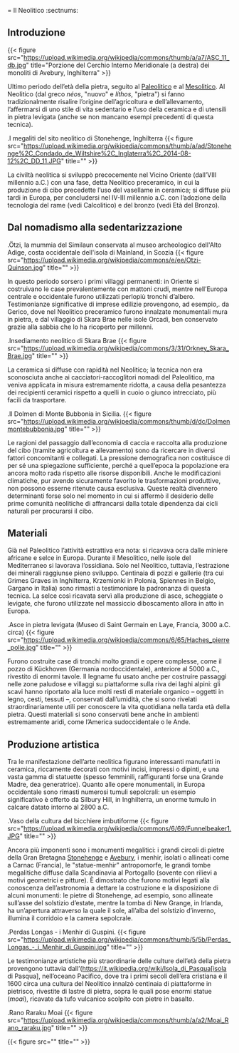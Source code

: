 = Il Neolitico
:sectnums:

## Introduzione

{{< figure src="https://upload.wikimedia.org/wikipedia/commons/thumb/a/a7/ASC_11_db.jpg" title="Porzione del Cerchio Interno Meridionale (a destra) dei monoliti di Avebury, Inghilterra" >}}

Ultimo periodo dell’età della pietra, seguito al [Paleolitico](Paleolitico.md) e al [Mesolitico](Mesolitico.md). Al Neolitico (dal greco _néos_, "nuovo" e _líthos_, "pietra") si fanno tradizionalmente risalire l’origine dell’agricoltura e dell’allevamento, l’affermarsi di uno stile di vita sedentario e l’uso della ceramica e di utensili in pietra levigata (anche se non mancano esempi precedenti di questa tecnica).

.I megaliti del sito neolitico di Stonehenge, Inghilterra
{{< figure src="https://upload.wikimedia.org/wikipedia/commons/thumb/a/ad/Stonehenge%2C_Condado_de_Wiltshire%2C_Inglaterra%2C_2014-08-12%2C_DD_11.JPG" title="" >}}

La civiltà neolitica si sviluppò precocemente nel Vicino Oriente (dall’VIII millennio a.C.) con una fase, detta Neolitico preceramico, in cui la produzione di cibo precedette l’uso del vasellame in ceramica; si diffuse più tardi in Europa, per concludersi nel IV-III millennio a.C. con l’adozione della tecnologia del rame (vedi Calcolitico) e del bronzo (vedi Età del Bronzo).

## Dal nomadismo alla sedentarizzazione

.Ötzi, la mummia del Similaun conservata al museo archeologico dell'Alto Adige, costa occidentale dell'isola di Mainland, in Scozia
{{< figure src="https://upload.wikimedia.org/wikipedia/commons/e/ee/Otzi-Quinson.jpg" title="" >}}

In questo periodo sorsero i primi villaggi permanenti: in Oriente si costruivano le case prevalentemente con mattoni crudi, mentre nell’Europa centrale e occidentale furono utilizzati perlopiù tronchi d’albero. Testimonianze significative di imprese edilizie provengono, ad esempio,. da Gerico, dove nel Neolitico preceramico furono innalzate monumentali mura in pietra, e dal villaggio di Skara Brae nelle isole Orcadi, ben conservato grazie alla sabbia che lo ha ricoperto per millenni.

.Insediamento neolitico di Skara Brae
{{< figure src="https://upload.wikimedia.org/wikipedia/commons/3/31/Orkney_Skara_Brae.jpg" title="" >}}

La ceramica si diffuse con rapidità nel Neolitico; la tecnica non era sconosciuta anche ai cacciatori-raccoglitori nomadi del Paleolitico, ma veniva applicata in misura estremamente ridotta, a causa della pesantezza dei recipienti ceramici rispetto a quelli in cuoio o giunco intrecciato, più facili da trasportare.

.Il Dolmen di Monte Bubbonia in Sicilia.
{{< figure src="https://upload.wikimedia.org/wikipedia/commons/thumb/d/dc/Dolmenmontebubbonia.jpg" title="" >}}

Le ragioni del passaggio dall’economia di caccia e raccolta alla produzione del cibo (tramite agricoltura e allevamento) sono da ricercare in diversi fattori concomitanti e collegati. La pressione demografica non costituisce di per sé una spiegazione sufficiente, perché a quell’epoca la popolazione era ancora molto rada rispetto alle risorse disponibili. Anche le modificazioni climatiche, pur avendo sicuramente favorito le trasformazioni produttive, non possono esserne ritenute causa esclusiva. Queste realtà divennero determinanti forse solo nel momento in cui si affermò il desiderio delle prime comunità neolitiche di affrancarsi dalla totale dipendenza dai cicli naturali per procurarsi il cibo.

## Materiali

Già nel Paleolitico l’attività estrattiva era nota: si ricavava ocra dalle miniere africane e selce in Europa. Durante il Mesolitico, nelle isole del Mediterraneo si lavorava l’ossidiana. Solo nel Neolitico, tuttavia, l’estrazione dei minerali raggiunse pieno sviluppo. Centinaia di pozzi e gallerie (tra cui Grimes Graves in Inghilterra, Krzemionki in Polonia, Spiennes in Belgio, Gargano in Italia) sono rimasti a testimoniare la padronanza di questa tecnica. La selce così ricavata servì alla produzione di asce, scheggiate o levigate, che furono utilizzate nel massiccio diboscamento allora in atto in Europa.

.Asce in pietra levigata (Museo di Saint Germain en Laye, Francia, 3000 a.C. circa)
{{< figure src="https://upload.wikimedia.org/wikipedia/commons/6/65/Haches_pierre_polie.jpg" title="" >}}

Furono costruite case di tronchi molto grandi e opere complesse, come il pozzo di Kückhoven (Germania nordoccidentale), anteriore al 5000 a.C., rivestito di enormi tavole. Il legname fu usato anche per costruire passaggi nelle zone paludose e villaggi su piattaforme sulla riva dei laghi alpini: gli scavi hanno riportato alla luce molti resti di materiale organico – oggetti in legno, cesti, tessuti –, conservati dall’umidità, che si sono rivelati straordinariamente utili per conoscere la vita quotidiana nella tarda età della pietra. Questi materiali si sono conservati bene anche in ambienti estremamente aridi, come l’America sudoccidentale o le Ande.

## Produzione artistica

Tra le manifestazione dell’arte neolitica figurano interessanti manufatti in ceramica, riccamente decorati con motivi incisi, impressi o dipinti, e una vasta gamma di statuette (spesso femminili, raffiguranti forse una Grande Madre, dea generatrice). Quanto alle opere monumentali, in Europa occidentale sono rimasti numerosi tumuli sepolcrali: un esempio significativo è offerto da Silbury Hill, in Inghilterra, un enorme tumulo in calcare datato intorno al 2800 a.C.

.Vaso della cultura del bicchiere imbutiforme
{{< figure src="https://upload.wikimedia.org/wikipedia/commons/6/69/Funnelbeaker1.JPG" title="" >}}

Ancora più imponenti sono i monumenti megalitici: i grandi circoli di pietre della Gran Bretagna [Stonehenge](https://it.wikipedia.org/wiki/Stonehenge) e [Avebury](https://it.wikipedia.org/wiki/Avebury), i menhir, isolati o allineati come a Carnac (Francia), le "statue-menhir" antropomorfe, le grandi tombe megalitiche diffuse dalla Scandinavia al Portogallo (sovente con rilievi a motivi geometrici e pitture). È dimostrato che furono motivi legati alla conoscenza dell’astronomia a dettare la costruzione e la disposizione di alcuni monumenti: le pietre di Stonehenge, ad esempio, sono allineate sull’asse del solstizio d’estate, mentre la tomba di New Grange, in Irlanda, ha un’apertura attraverso la quale il sole, all’alba del solstizio d’inverno, illumina il corridoio e la camera sepolcrale.

.Perdas Longas - i Menhir di Guspini.
{{< figure src="https://upload.wikimedia.org/wikipedia/commons/thumb/5/5b/Perdas_Longas_-_i_Menhir_di_Guspini.jpg" title="" >}}

Le testimonianze artistiche più straordinarie delle culture dell’età della pietra provengono tuttavia dall’(https://it.wikipedia.org/wiki/Isola_di_Pasqua[isola di Pasqua], nell’oceano Pacifico, dove tra i primi secoli dell’era cristiana e il 1600 circa una cultura del Neolitico innalzò centinaia di piattaforme in pietrisco, rivestite di lastre di pietra, sopra le quali pose enormi statue (_moai_), ricavate da tufo vulcanico scolpito con pietre in basalto.

.Rano Raraku Moai
{{< figure src="https://upload.wikimedia.org/wikipedia/commons/thumb/a/a2/Moai_Rano_raraku.jpg" title="" >}}

{{< figure src="" title="" >}}